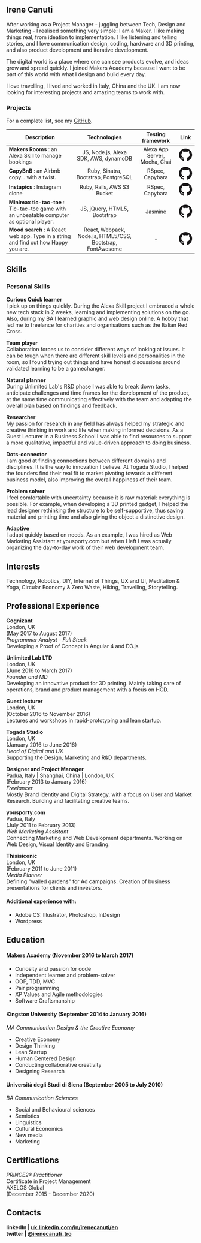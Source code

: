 ## Irene Canuti

After working as a Project Manager - juggling between Tech, Design and Marketing - I realised something very simple: I am a Maker. I like making things real, from ideation to implementation. I like listening and telling stories, and I love communication design, coding, hardware and 3D printing, and also product development and iterative development.   

The digital world is a place where one can see products evolve, and ideas grow and spread quickly. I joined Makers Academy because I want to be part of this world with what I design and build every day.

I love travelling, I lived and worked in Italy, China and the UK. I am now looking for interesting projects and amazing teams to work with.

### Projects

For a complete list, see my [GitHub](https://github.com/nenoch?tab=repositories).

| Description        | Technologies           | Testing framework  | Link |
| ------------------ |:----------------------:| :------------------:| :----: |
| **Makers Rooms** : an Alexa Skill to manage bookings |JS, Node.js, Alexa SDK, AWS, dynamoDB          | Alexa App Server, Mocha, Chai | [![Project's GitHub Repository](imgs/GitHub-Mark-64px.png)](https://github.com/nenoch/Alexa-book-events)|
| **CapyBnB** : an Airbnb copy... with a twist. |Ruby, Sinatra, Bootstrap, PostgreSQL   | RSpec, Capybara | [![Project's GitHub Repository](imgs/GitHub-Mark-64px.png)](https://github.com/nenoch/makers-bnb)|
| **Instapics** : Instagram clone |Ruby, Rails, AWS S3 Bucket  | RSpec, Capybara | [![Project's GitHub Repository](imgs/GitHub-Mark-64px.png)](https://github.com/nenoch/instagram-challenge)|
| **Minimax tic-tac-toe** : Tic-tac-toe game with an unbeatable computer as optional player. |JS, jQuery, HTML5, Bootstrap  | Jasmine | [![Project's GitHub Repository](imgs/GitHub-Mark-64px.png)](https://github.com/nenoch/minimax-tic-tac-toe)|
| **Mood search** : A React web app. Type in a string and find out how Happy you are. |React, Webpack, Node.js, HTML5/CSS, Bootstrap, FontAwesome | - | [![Project's GitHub Repository](imgs/GitHub-Mark-64px.png)](https://github.com/nenoch/mood-search)|

## Skills

### Personal Skills

**Curious Quick learner**   
I pick up on things quickly. During the Alexa Skill project I embraced a whole new tech stack in 2 weeks, learning and implementing solutions on the go. Also, during my BA I learned graphic and web design online. A hobby that led me to freelance for charities and organisations such as the Italian Red Cross.

**Team player**   
Collaboration forces us to consider different ways of looking at issues. It can be tough when there are different skill levels and personalities in the room, so I found trying out things and have honest discussions around validated learning to be a gamechanger.

**Natural planner**   
During Unlimited Lab's R&D phase I was able to break down tasks, anticipate challenges and time frames for the development of the product, at the same time communicating effectively with the team and adapting the overall plan based on findings and feedback.

**Researcher**  
My passion for research in any field has always helped my strategic and creative thinking in work and life when making informed decisions. As a Guest Lecturer in a Business School I was able to find resources to support a more qualitative, impactful and value-driven approach to doing business.

**Dots-connector**  
I am good at finding connections between different domains and disciplines. It is the way to innovation I believe. At Togada Studio, I helped the founders find their real fit to market pivoting towards a different business model, also improving the overall happiness of their team.

**Problem solver**   
I feel comfortable with uncertainty because it is raw material: everything is possible. For example, when developing a 3D printed gadget, I helped the lead designer rethinking the structure to be self-supportive, thus saving material and printing time and also giving the object a distinctive design.

**Adaptive**  
I adapt quickly based on needs. As an example, I was hired as Web Marketing Assistant at yousporty.com but when I left I was actually organizing the day-to-day work of their web development team.

## Interests

Technology, Robotics, DIY, Internet of Things, UX and UI, Meditation & Yoga, Circular Economy & Zero Waste, Hiking, Travelling, Storytelling.

## Professional Experience

**Cognizant**     
London, UK   
(May 2017 to August 2017)    
*Programmer Analyst - Full Stack*   
Developing a Proof of Concept in Angular 4 and D3.js

**Unlimited Lab LTD**     
London, UK   
(June 2016 to March 2017)    
*Founder and MD*   
Developing an innovative product for 3D printing. Mainly taking care of operations, brand and product management with a focus on HCD.

**Guest lecturer**     
London, UK   
(October 2016 to November 2016)     
Lectures and workshops in rapid-prototyping and lean startup.

**Togada Studio**    
London, UK    
(January 2016 to June 2016)   
*Head of Digital and UX*   
Supporting the Design, Marketing and R&D departments.

**Designer and Project Manager**   
Padua, Italy | Shanghai, China | London, UK    
(February 2013 to January 2016)    
*Freelancer*  
Mostly Brand identity and Digital Strategy, with a focus on User and Market Research. Building and facilitating creative teams.

**yousporty.com**   
Padua, Italy   
(July 2011 to February 2013)   
*Web Marketing Assistant*   
Connecting Marketing and Web Development departments. Working on Web Design, Visual Identity and Branding.

**Thisisiconic**   
London, UK    
(February 2011 to June 2011)   
*Media Planner*   
Defining "walled gardens" for Ad campaigns.
Creation of business presentations for clients and investors.  

#### Additional experience with:   

- Adobe CS: Illustrator, Photoshop, InDesign
- Wordpress

## Education

#### Makers Academy (November 2016 to March 2017)

- Curiosity and passion for code
- Independent learner and problem-solver
- OOP, TDD, MVC
- Pair programming
- XP Values and Agile methodologies
- Software Craftsmanship

#### Kingston University (September 2014 to January 2016)
*MA Communication Design & the Creative Economy*
- Creative Economy
- Design Thinking
- Lean Startup
- Human Centered Design
- Conducting collaborative creativity
- Designing Research

#### Università degli Studi di Siena (September 2005 to July 2010)
*BA Communication Sciences*
- Social and Behavioural sciences
- Semiotics
- Linguistics
- Cultural Economics
- New media
- Marketing

## Certifications

*PRINCE2® Practitioner*  
Certificate in Project Management   
AXELOS Global   
(December 2015 - December 2020)


## Contacts

**linkedIn | [uk.linkedin.com/in/irenecanuti/en](https://uk.linkedin.com/in/irenecanuti/en
)**   
**twitter | [@irenecanuti_tro ](https://twitter.com/irenecanuti_tro
)**
